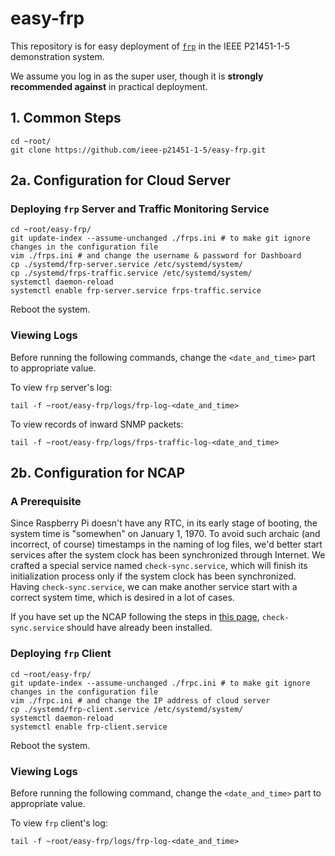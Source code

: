 # easy-frp

This repository is for easy deployment of [`frp`](https://github.com/fatedier/frp) in the IEEE P21451-1-5 demonstration system.

We assume you log in as the super user, though it is **strongly recommended against** in practical deployment.

## 1. Common Steps

```shell
cd ~root/
git clone https://github.com/ieee-p21451-1-5/easy-frp.git
```

## 2a. Configuration for Cloud Server

### Deploying `frp` Server and Traffic Monitoring Service

```shell
cd ~root/easy-frp/
git update-index --assume-unchanged ./frps.ini # to make git ignore changes in the configuration file
vim ./frps.ini # and change the username & password for Dashboard 
cp ./systemd/frp-server.service /etc/systemd/system/
cp ./systemd/frps-traffic.service /etc/systemd/system/
systemctl daemon-reload
systemctl enable frp-server.service frps-traffic.service
```

Reboot the system.

### Viewing Logs

Before running the following commands, change the `<date_and_time>` part to appropriate value.

To view `frp` server's log:

```shell
tail -f ~root/easy-frp/logs/frp-log-<date_and_time>
```

To view records of inward SNMP packets: 

```shell
tail -f ~root/easy-frp/logs/frps-traffic-log-<date_and_time>
```

## 2b. Configuration for NCAP

### A Prerequisite

Since Raspberry Pi doesn't have any RTC, in its early stage of booting, the system time is "somewhen" on January 1, 1970. To avoid such archaic (and incorrect, of course) timestamps in the naming of log files, we'd better start services after the system clock has been synchronized through Internet. We crafted a special service named `check-sync.service`, which will finish its initialization process only if the system clock has been synchronized. Having `check-sync.service`, we can make another service start with a correct system time, which is desired in a lot of cases. 

If you have set up the NCAP following the steps in [this page](https://github.com/ieee-p21451-1-5/demo-ncap),  `check-sync.service` should have already been installed.

### Deploying `frp` Client

```shell
cd ~root/easy-frp/
git update-index --assume-unchanged ./frpc.ini # to make git ignore changes in the configuration file
vim ./frpc.ini # and change the IP address of cloud server
cp ./systemd/frp-client.service /etc/systemd/system/
systemctl daemon-reload
systemctl enable frp-client.service 
```

Reboot the system.

### Viewing Logs

Before running the following command, change the `<date_and_time>` part to appropriate value.

To view `frp` client's log:

```shell
tail -f ~root/easy-frp/logs/frp-log-<date_and_time>
```

